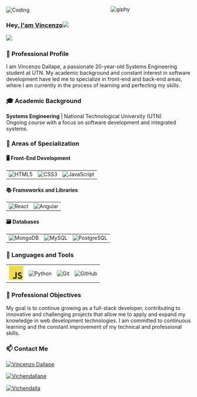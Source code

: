 <!--suppress HtmlDeprecatedAttribute -->
<td width="50%" align="center">
  <img align="center" alt="Coding"  src="https://repository-images.githubusercontent.com/588181932/e36ec678-7984-4cdd-8e4c-a3932772ff8e">
  </td>
<img align='right' src="https://media.giphy.com/media/M9gbBd9nbDrOTu1Mqx/giphy.gif" width="220" alt="giphy">

### Hey,[ I'am Vincenzo](https://www.youtube.com/channel/UCu1aYzhOsz4AfNKp35VqN3g)<img src="https://media.giphy.com/media/hvRJCLFzcasrR4ia7z/giphy.gif" width="25px">
<p align="left">
 <img src="https://readme-typing-svg.herokuapp.com/?lines=Welcome+to+my+GitHub+Profile!&center=true&width=360&height=30">
</p>


### 🌟 Professional Profile
I am Vincenzo Dallape, a passionate 20-year-old Systems Engineering student at UTN. My academic background and constant interest in software development have led me to specialize in front-end and back-end areas, where I am currently in the process of learning and perfecting my skills.

### 🎓 Academic Background
**Systems Engineering** | National Technological University (UTN)  
Ongoing course with a focus on software development and integrated systems.

### 💼 Areas of Specialization

#### 🖥️ Front-End Development
<table>
  <tr>
    <td><img src="https://cdn.jsdelivr.net/gh/devicons/devicon/icons/html5/html5-original-wordmark.svg" style="height: 4rem" alt="HTML5"/></td>
    <td><img src="https://cdn.jsdelivr.net/gh/devicons/devicon/icons/css3/css3-original-wordmark.svg" style="height: 4rem" alt="CSS3"/></td>
    <td><img src="https://cdn.jsdelivr.net/gh/devicons/devicon/icons/javascript/javascript-plain.svg" style="height: 4rem" alt="JavaScript"/></td>
  </tr>
  </table>
  
#### 📚 Frameworks and Libraries

<table>
  <tr>
    <td><img width="80px" src="https://www.vectorlogo.zone/logos/reactjs/reactjs-icon.svg" alt="React"/></td>
    <td><img width="80px" src="https://www.vectorlogo.zone/logos/angular/angular-icon.svg" alt="Angular"/></td>
  </tr>
</table>

#### 🗃️ Databases
<table>
  <tr>
    <td><img src="https://cdn.jsdelivr.net/gh/devicons/devicon/icons/mongodb/mongodb-original-wordmark.svg" style="height: 4rem; background-color:white" alt="MongoDB"/></td>
    <td><img height="60px" src="https://www.vectorlogo.zone/logos/mysql/mysql-official.svg" alt="MySQL"/></td>
    <td><img height="100px" src="https://www.vectorlogo.zone/logos/postgresql/postgresql-vertical.svg" alt="PostgreSQL"/></td>
  </tr>
</table>

### 🔧 Languages and Tools
<table>
  <tr>
    <td><img src="https://github.com/devicons/devicon/blob/master/icons/javascript/javascript-original.svg" title="JavaScript" alt="JavaScript" width="40" height="40"/></td>
    <td><img height="60px" src="https://www.vectorlogo.zone/logos/python/python-ar21.svg" alt="Python"/></td>
    <td><img src="https://cdn.jsdelivr.net/gh/devicons/devicon/icons/git/git-plain.svg" style="height: 4rem" alt="Git"/></td>
    <td><img src="https://cdn.jsdelivr.net/gh/devicons/devicon/icons/github/github-original-wordmark.svg" style="height: 4rem; background-color:white" alt="GitHub"/></td>
  </tr>
</table>

### 🎯 Professional Objectives
My goal is to continue growing as a full-stack developer, contributing to innovative and challenging projects that allow me to apply and expand my knowledge in web development technologies. I am committed to continuous learning and the constant improvement of my technical and professional skills.

<h3 align="left"> 📫 Contact Me</h3>

<p >
  <a href="https://www.linkedin.com/in/vincenzo-dallape-50a426304/" target="_blank"><img align="center"
      src="https://raw.githubusercontent.com/rahuldkjain/github-profile-readme-generator/master/src/images/icons/Social/linked-in-alt.svg"
      alt="Vincenzo Dallape" height="30" width="40" /></a>
  
  <a href="https://www.instagram.com/vichendallape/" target="_blank"><img align="center"
      src="https://raw.githubusercontent.com/rahuldkjain/github-profile-readme-generator/master/src/images/icons/Social/instagram.svg"
      alt="Vichendallape" height="30" width="40" /></a>
 
  <a href="https://x.com/Vichendalla" target="_blank"><img align="center"
      src="https://raw.githubusercontent.com/rahuldkjain/github-profile-readme-generator/master/src/images/icons/Social/twitter.svg"
      alt="Vichendalla" height="30" width="40" /></a>
</p>


